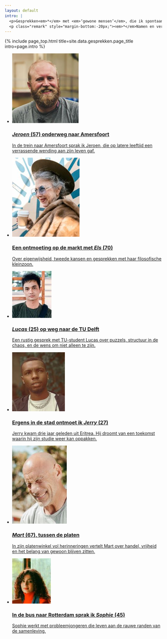 ```yaml
---
layout: default
intro: |
  <p>Gesprekken<em>*</em> met <em>‘gewone mensen’</em>, die ik spontaan of meer doelbewust tegenkom. Lees&nbsp;ze&nbsp;hier.
  <p class="remark" style="margin-bottom:-20px;"><em>*</em>Namen en verhalen zijn nog min of meer fictief.</p>
---
```


{% include page_top.html 
   title=site.data.gesprekken.page_title 
   intro=page.intro 
%}

<div class="custom-section">
  
<ul class="article-list">
  <li>
    <img src="/gesprekken/images/jeroen.JPG" alt="Icon" class="link-icon-gespr">
    <a href="/gesprekken/pages_sub/jeroen"><div class="text">
      <h3><em>Jeroen</em> (57) onderweg naar Amersfoort</h3>
      <p>In de trein naar Amersfoort sprak ik Jeroen, die op latere leeftijd een verrassende wending aan zijn leven gaf.</p>
    </div></a>
  </li>
  <li>
    <img src="/gesprekken/images/els.JPG" alt="Icon" class="link-icon-gespr">
    <a href="/gesprekken/pages_sub/els"><div class="text">
      <h3>Een ontmoeting op de markt met <em>Els</em> (70)</h3>
      <p>Over eigenwijsheid, tweede kansen en gesprekken met haar filosofische kleinzoon.</p>
    </div></a>
  </li>
<li>
  <img src="/gesprekken/images/lucas.JPG" alt="Icon" class="link-icon-gespr">
  <a href="/gesprekken/pages_sub/lucas"><div class="text">
    <h3><em>Lucas</em> (25) op weg naar de TU Delft</h3>
    <p>Een rustig gesprek met TU-student Lucas over puzzels, structuur in de chaos, en de wens om niet alleen te zijn.</p>
  </div></a>
</li>
<li>
  <img src="/gesprekken/images/jerry.JPG" alt="Icon" class="link-icon-gespr">
  <a href="/gesprekken/pages_sub/jerry"><div class="text">
    <h3>Ergens in de stad ontmoet ik <em>Jerry</em> (27)</h3>
    <p>Jerry kwam drie jaar geleden uit Eritrea. Hij droomt van een toekomst waarin hij zijn studie weer kan oppakken.</p>
  </div></a>
</li>
<li>
  <img src="/gesprekken/images/mart.JPG" alt="Icon" class="link-icon-gespr">
  <a href="/gesprekken/pages_sub/mart"><div class="text">
    <h3><em>Mart</em> (67), tussen de platen</h3>
    <p>In zijn platenwinkel vol herinneringen vertelt Mart over handel, vrijheid en het belang van gewoon blijven zitten.</p>
  </div></a>
</li>
<li>
  <img src="/gesprekken/images/sophie.JPG" alt="Icon" class="link-icon-gespr">
  <a href="/gesprekken/pages_sub/sophie"><div class="text">
    <h3>In de bus naar Rotterdam sprak ik <em>Sophie</em> (45)</h3>
    <p>Sophie werkt met probleemjongeren die leven aan de rauwe randen van de samenleving.</p>
  </div></a>
</li>
</ul></div>

